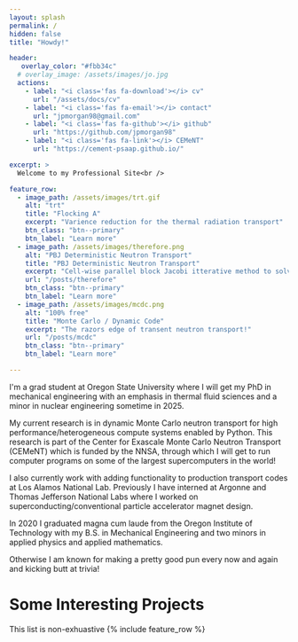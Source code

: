 ```yaml
---
layout: splash
permalink: /
hidden: false
title: "Howdy!"

header:
   overlay_color: "#fbb34c"
  # overlay_image: /assets/images/jo.jpg
  actions:
    - label: "<i class='fas fa-download'></i> cv"
      url: "/assets/docs/cv"
    - label: "<i class='fas fa-email'></i> contact"
      url: "jpmorgan98@gmail.com"
    - label: "<i class='fas fa-github'></i> github"
      url: "https://github.com/jpmorgan98"
    - label: "<i class='fas fa-link'></i> CEMeNT"
      url: "https://cement-psaap.github.io/"

excerpt: >
  Welcome to my Professional Site<br />

feature_row:
  - image_path: /assets/images/trt.gif
    alt: "trt"
    title: "Flocking A"
    excerpt: "Varience reduction for the thermal radiation transport"
    btn_class: "btn--primary"
    btn_label: "Learn more"
  - image_path: /assets/images/therefore.png
    alt: "PBJ Deterministic Neutron Transport"
    title: "PBJ Deterministic Neutron Transport"
    excerpt: "Cell-wise parallel block Jacobi itterative method to solve the NTE"
    url: "/posts/therefore"
    btn_class: "btn--primary"
    btn_label: "Learn more"
  - image_path: /assets/images/mcdc.png
    alt: "100% free"
    title: "Monte Carlo / Dynamic Code"
    excerpt: "The razors edge of transent neutron transport!"
    url: "/posts/mcdc"
    btn_class: "btn--primary"
    btn_label: "Learn more"

---
```


I'm a grad student at Oregon State University where I will get my PhD in mechanical engineering with an emphasis in thermal fluid sciences and a minor in nuclear engineering sometime in 2025. 

My current research is in dynamic Monte Carlo neutron transport for high performance/heterogeneous compute systems enabled by Python. This research is part of the Center for Exascale Monte Carlo Neutron Transport (CEMeNT) which is funded by the NNSA, through which I will get to run computer programs on some of the largest supercomputers in the world!

I also currently work with adding functionality to production transport codes at Los Alamos National Lab. Previously I have interned at Argonne and Thomas Jefferson National Labs where I worked on superconducting/conventional particle accelerator magnet design.

In 2020 I graduated magna cum laude from the Oregon Institute of Technology with my B.S. in Mechanical Engineering and two minors in applied physics and applied mathematics.

Otherwise I am known for making a pretty good pun every now and again and kicking butt at trivia!

# Some Interesting Projects
This list is non-exhuastive
{% include feature_row %}

